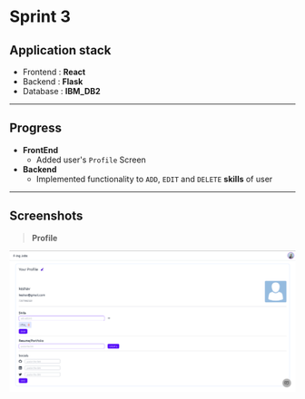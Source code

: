 # Sprint 3

## Application stack

- Frontend : **React**
- Backend : **Flask**
- Database : **IBM_DB2**

---

## Progress

- **FrontEnd**
  - Added user's `Profile` Screen
- **Backend**
  - Implemented functionality to `ADD`, `EDIT` and `DELETE` **skills** of user

---

## Screenshots

> **Profile**

![Alt text](/Project%20Development%20Phase/Sprint3/screenshots/Profile.png)
